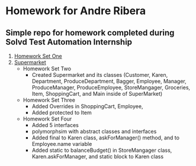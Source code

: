 # Homework for Andre Ribera
## Simple repo for homework completed during Solvd Test Automation Internship

1. [Homework Set One](https://github.com/andre-ribera/aribera-homework/tree/master/src/main/java/homeworkOne)
2. [Supermarket](https://github.com/andre-ribera/aribera-homework/tree/master/src/main/java/homeworkTwo)
    * Homework Set Two
        * Created Supermarket and its classes (Customer, Karen, Department, ProduceDepartment, Bagger, Employee, Manager, ProduceManager, ProduceEmployee, StoreMangager, Groceries, Item, ShoppingCart, and Main inside of SuperMarket)
    * Homework Set Three
        * Added Overrides in ShoppingCart, Employee, 
        * Added protected to Item
    * Homework Set Four
        * Added 5 interfaces 
        * polymorphsim with abstract classes and interfaces
        * Added final to Karen class, askForManager() method, and to Employee.name variable
        * Added static to balanceBudget() in StoreMangager class, Karen.askForManager, and static block to Karen class
